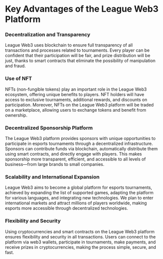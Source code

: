 # Key Advantages of the League Web3 Platform

### Decentralization and Transparency

League Web3 uses blockchain to ensure full transparency of all transactions and processes related to tournaments. Every player can be confident that their participation will be fair, and prize distribution will be just, thanks to smart contracts that eliminate the possibility of manipulation and fraud.

### Use of NFT

NFTs (non-fungible tokens) play an important role in the League Web3 ecosystem, offering unique benefits to players. NFT holders will have access to exclusive tournaments, additional rewards, and discounts on participation. Moreover, NFTs on the League Web3 platform will be traded on a marketplace, allowing users to exchange tokens and benefit from ownership.

### Decentralized Sponsorship Platform

The League Web3 platform provides sponsors with unique opportunities to participate in esports tournaments through a decentralized infrastructure. Sponsors can contribute funds via blockchain, automatically distribute them using smart contracts, and directly engage with players. This makes sponsorship more transparent, efficient, and accessible to all levels of business—from large brands to small companies.

### Scalability and International Expansion

League Web3 aims to become a global platform for esports tournaments, achieved by expanding the list of supported games, adapting the platform for various languages, and integrating new technologies. We plan to enter international markets and attract millions of players worldwide, making esports more accessible through decentralized technologies.

### Flexibility and Security <a href="#w3exzht3ty5l" id="w3exzht3ty5l"></a>

Using cryptocurrencies and smart contracts on the League Web3 platform ensures flexibility and security in all transactions. Users can connect to the platform via web3 wallets, participate in tournaments, make payments, and receive prizes in cryptocurrencies, making the process simple, secure, and fast.
